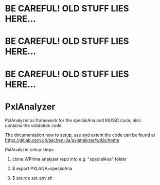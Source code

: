 # BE CAREFUL! OLD STUFF LIES HERE...
# BE CAREFUL! OLD STUFF LIES HERE...
# BE CAREFUL! OLD STUFF LIES HERE...
# PxlAnalyzer
PxlAnalyzer as framework for the specialAna and MUSiC code, also contains the validation code

The documentation how to setup, use and extent the code can be found at https://gitlab.cern.ch/aachen-3a/pxlanalyzer/wikis/home

PxlAnalyzer setup steps:

1) clone WPrime analyzer repo into e.g. "specialAna" folder

2) $ export PXLANA=specialAna

3) $ source set_env.sh